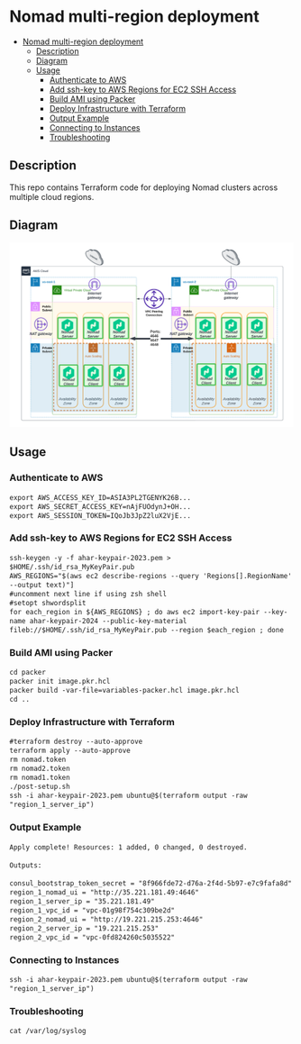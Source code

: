 # Nomad multi-region deployment

- [Nomad multi-region deployment](#nomad-multi-region-deployment)
  - [Description](#description)
  - [Diagram](#diagram)
  - [Usage](#usage)
    - [Authenticate to AWS](#authenticate-to-aws)
    - [Add ssh-key to AWS Regions for EC2 SSH Access](#add-ssh-key-to-aws-regions-for-ec2-ssh-access)
    - [Build AMI using Packer](#build-ami-using-packer)
    - [Deploy Infrastructure with Terraform](#deploy-infrastructure-with-terraform)
    - [Output Example](#output-example)
    - [Connecting to Instances](#connecting-to-instances)
    - [Troubleshooting](#troubleshooting)


## Description

This repo contains Terraform code for deploying Nomad clusters across multiple cloud regions.

## Diagram
![Nomad Multi Region](./assets/nomad-multi-region.png "Nomad Multi Region")



## Usage

### Authenticate to AWS
```
export AWS_ACCESS_KEY_ID=ASIA3PL2TGENYK26B...
export AWS_SECRET_ACCESS_KEY=nAjFUOdynJ+OH...
export AWS_SESSION_TOKEN=IQoJb3JpZ2luX2VjE...
```

### Add ssh-key to AWS Regions for EC2 SSH Access

```
ssh-keygen -y -f ahar-keypair-2023.pem > $HOME/.ssh/id_rsa_MyKeyPair.pub
AWS_REGIONS="$(aws ec2 describe-regions --query 'Regions[].RegionName' --output text)"]
#uncomment next line if using zsh shell
#setopt shwordsplit
for each_region in ${AWS_REGIONS} ; do aws ec2 import-key-pair --key-name ahar-keypair-2024 --public-key-material fileb://$HOME/.ssh/id_rsa_MyKeyPair.pub --region $each_region ; done
```

### Build AMI using Packer

```
cd packer
packer init image.pkr.hcl
packer build -var-file=variables-packer.hcl image.pkr.hcl
cd ..
```

### Deploy Infrastructure with Terraform
```
#terraform destroy --auto-approve
terraform apply --auto-approve
rm nomad.token
rm nomad2.token
rm nomad1.token
./post-setup.sh
ssh -i ahar-keypair-2023.pem ubuntu@$(terraform output -raw "region_1_server_ip")

```

### Output Example
```
Apply complete! Resources: 1 added, 0 changed, 0 destroyed.

Outputs:

consul_bootstrap_token_secret = "8f966fde72-d76a-2f4d-5b97-e7c9fafa8d"
region_1_nomad_ui = "http://35.221.181.49:4646"
region_1_server_ip = "35.221.181.49"
region_1_vpc_id = "vpc-01g98f754c309be2d"
region_2_nomad_ui = "http://19.221.215.253:4646"
region_2_server_ip = "19.221.215.253"
region_2_vpc_id = "vpc-0fd824260c5035522"

```

### Connecting to Instances
```
ssh -i ahar-keypair-2023.pem ubuntu@$(terraform output -raw "region_1_server_ip")
```

### Troubleshooting
```
cat /var/log/syslog
```